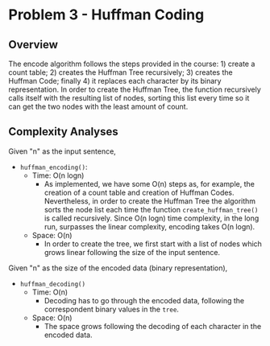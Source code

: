 # Problem 3 - Huffman Coding

## Overview

The encode algorithm follows the steps provided in the course: 1) create a count table; 2) creates the Huffman Tree recursively; 3) creates the Huffman Code; finally 4) it replaces each character by its binary representation. In order to create the Huffman Tree, the function recursively calls itself with the resulting list of nodes, sorting this list every time so it can get the two nodes with the least amount of count. 

## Complexity Analyses

Given "n" as the input sentence,

- `huffman_encoding()`:
    + Time: O(n logn)
        + As implemented, we have some O(n) steps as, for example, the creation of a count table and creation of Huffman Codes. Nevertheless, in order to create the Huffman Tree the algorithm sorts the node list each time the function `create_huffman_tree()` is called recursively. Since O(n logn) time complexity, in the long run, surpasses the linear complexity, encoding takes O(n logn).
    + Space: O(n)
        + In order to create the tree, we first start with a list of nodes which grows linear following the size of the input sentence.

Given "n" as the size of the encoded data (binary representation),

- `huffman_decoding()`
    + Time: O(n)
        + Decoding has to go through the encoded data, following the correspondent binary values in the `tree`.
    + Space: O(n)
        + The space grows following the decoding of each character in the encoded data.